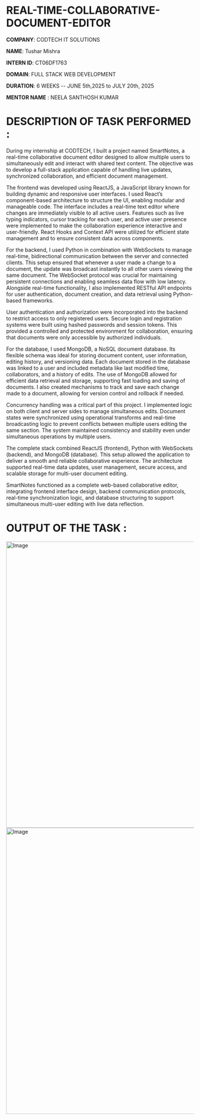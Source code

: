 # REAL-TIME-COLLABORATIVE-DOCUMENT-EDITOR

**COMPANY**: CODTECH IT SOLUTIONS

**NAME**: Tushar Mishra

**INTERN ID**: CT06DF1763

**DOMAIN**: FULL STACK WEB DEVELOPMENT

**DURATION**: 6 WEEKS -- JUNE 5th,2025 to JULY 20th, 2025

**MENTOR NAME** : NEELA SANTHOSH KUMAR

# DESCRIPTION OF TASK PERFORMED :
During my internship at CODTECH, I built a project named SmartNotes, a real-time collaborative document editor designed to allow multiple users to simultaneously edit and interact with shared text content. The objective was to develop a full-stack application capable of handling live updates, synchronized collaboration, and efficient document management.

The frontend was developed using ReactJS, a JavaScript library known for building dynamic and responsive user interfaces. I used React’s component-based architecture to structure the UI, enabling modular and manageable code. The interface includes a real-time text editor where changes are immediately visible to all active users. Features such as live typing indicators, cursor tracking for each user, and active user presence were implemented to make the collaboration experience interactive and user-friendly. React Hooks and Context API were utilized for efficient state management and to ensure consistent data across components.

For the backend, I used Python in combination with WebSockets to manage real-time, bidirectional communication between the server and connected clients. This setup ensured that whenever a user made a change to a document, the update was broadcast instantly to all other users viewing the same document. The WebSocket protocol was crucial for maintaining persistent connections and enabling seamless data flow with low latency. Alongside real-time functionality, I also implemented RESTful API endpoints for user authentication, document creation, and data retrieval using Python-based frameworks.

User authentication and authorization were incorporated into the backend to restrict access to only registered users. Secure login and registration systems were built using hashed passwords and session tokens. This provided a controlled and protected environment for collaboration, ensuring that documents were only accessible by authorized individuals.

For the database, I used MongoDB, a NoSQL document database. Its flexible schema was ideal for storing document content, user information, editing history, and versioning data. Each document stored in the database was linked to a user and included metadata like last modified time, collaborators, and a history of edits. The use of MongoDB allowed for efficient data retrieval and storage, supporting fast loading and saving of documents. I also created mechanisms to track and save each change made to a document, allowing for version control and rollback if needed.

Concurrency handling was a critical part of this project. I implemented logic on both client and server sides to manage simultaneous edits. Document states were synchronized using operational transforms and real-time broadcasting logic to prevent conflicts between multiple users editing the same section. The system maintained consistency and stability even under simultaneous operations by multiple users.

The complete stack combined ReactJS (frontend), Python with WebSockets (backend), and MongoDB (database). This setup allowed the application to deliver a smooth and reliable collaborative experience. The architecture supported real-time data updates, user management, secure access, and scalable storage for multi-user document editing.

SmartNotes functioned as a complete web-based collaborative editor, integrating frontend interface design, backend communication protocols, real-time synchronization logic, and database structuring to support simultaneous multi-user editing with live data reflection.

# OUTPUT OF THE TASK :
<img width="1366" height="768" alt="Image" src="https://github.com/user-attachments/assets/31718201-5d85-4bf5-9517-9f0f3538f46c" />

<img width="1366" height="768" alt="Image" src="https://github.com/user-attachments/assets/a69a8114-f900-4ec8-b067-be368619ef95" />
